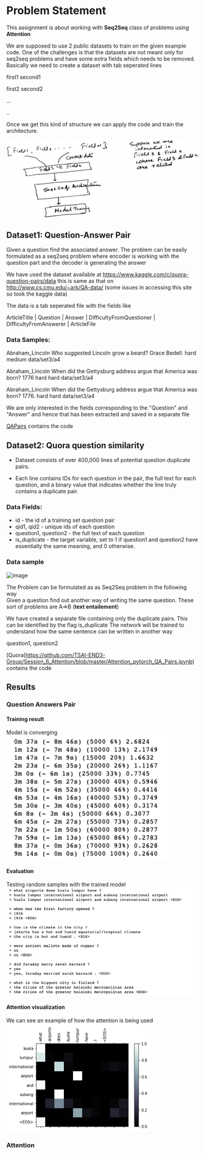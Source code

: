 # Problem Statement
This assignment is about working with __Seq2Seq__ class of problems using __Attention__

We are supposed to use 2 public datasets to train on the given example code.
One of the challenges is that the datasets are not meant only for seq2seq problems and have some extra fields which needs to be removed. 
Basically we need to create a dataset with tab seperated lines

first1 second1

first2  second2

...

..


Once we get this kind of structure we can apply the code and train the architecture. 

![image](img/datacreation.png)


## Dataset1: Question-Answer Pair

Given a question find the associated answer.
The problem can be easily formulated as a seq2seq problem where encoder is working with the question part and the decoder is generating the answer

We have used the dataset available at  https://www.kaggle.com/c/quora-question-pairs/data this is same as that on http://www.cs.cmu.edu/~ark/QA-data/ (some issues in accessing this site so took the kaggle data)

The data is a tab seperated file with the fields like

ArticleTitle | Question | Answer | DifficultyFromQuestioner | DifficultyFromAnswerer | ArticleFile

### Data Samples:

Abraham_Lincoln Who suggested Lincoln grow a beard? Grace Bedell. hard medium data/set3/a4

Abraham_Lincoln When did the Gettysburg address argue that 
America was born? 1776 hard hard data/set3/a4

Abraham_Lincoln When did the Gettysburg address argue that America was born? 1776. hard hard data/set3/a4


We are only interested in the fields corresponding to the "Question" and "Answer" and hence that has been extracted and saved in a separate file


[QAPairs](https://github.com/TSAI-END3-Group/Session_6_Attention/blob/master/Attention_pytorch_QA_Pairs.ipynb)  contains the code 



## Dataset2: Quora question similarity

* Dataset consists of over 400,000 lines of potential question duplicate pairs.

* Each line contains IDs for each question in the pair, the full text for each question, and a binary value that indicates whether the line truly contains a duplicate pair.

### Data Fields:

* id - the id of a training set question pair
* qid1, qid2 - unique ids of each question 
* question1, question2 - the full text of each question
* is_duplicate - the target variable, set to 1 if question1 and question2 have essentially the same meaning, and 0 otherwise.

### Data sample

![image](https://qph.fs.quoracdn.net/main-qimg-ea50c7a005eb7750af0b53b07c8caa60)

The Problem  can be formulated as as Seq2Seq problem in the following way  
Given a question find out another way of writing the same question. These sort of problems are A=>B  (__text entailement__)

We have created a separate file containing only the duplicate pairs. This can be identified by the flag is_duplicate
The network will be trained to understand how the same sentence can be written in another way

question1, question2


[Quora]https://github.com/TSAI-END3-Group/Session_6_Attention/blob/master/Attention_pytorch_QA_Pairs.ipynb)  contains the code 


## Results

### Question Answers Pair

#### Training result
Model is converging 
![image](img/training_QA.png)

#### Evaluation
Testing random samples with the trained model
![image](img/training_result_QA.png)

#### Attention visualization 
We can see an example of how the attention is being used
![image](img/attention_res_QA.png)








### Attention

